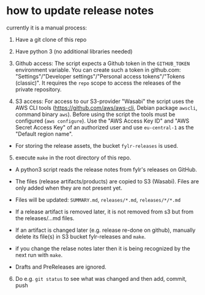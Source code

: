 # how to update release notes
currently it is a manual process:

1. Have a git clone of this repo 

2. Have python 3 (no additional libraries needed)

3. Github access: The script expects a Github token in the `GITHUB_TOKEN` environment variable. You can create such a token in github.com: "Settings"/"Developer settings"/"Personal access tokens"/"Tokens (classic)". It requires the `repo` scope to access the releases of the private repository.

4. S3 access: For access to our S3-provider "Wasabi" the script uses the AWS CLI tools (https://github.com/aws/aws-cli, Debian package `awscli`, command binary `aws`). Before using the script the tools must be configured (`aws configure`). Use the "AWS Access Key ID" and "AWS Secret Access Key" of an authorized user and use `eu-central-1` as the "Default region name".
* For storing the release assets, the bucket `fylr-releases` is used.

5. execute `make` in the root directory of this repo. 

* A python3 script reads the release notes from fylr's releases on GitHub.
* The files (release artifacts/products) are copied to S3 (Wasabi). Files are only added when they are not present yet.
* Files will be updated:  `SUMMARY.md`, `releases/*.md`, `releases/*/*.md`

* If a release artifact is removed later, it is not removed from s3 but from the releases/...md files.
* If an artifact is changed later (e.g. release re-done on github), manually delete its file(s) in S3 bucket fylr-releases and `make`.
* if you change the relase notes later then it is being recognized by the next run with `make`.
* Drafts and PreReleases are ignored.

6. Do e.g. `git status` to see what was changed and then add, commit, push

